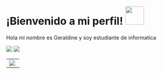<h1> ¡Bienvenido a mi perfil! <img src="https://media.giphy.com/media/mGcNjsfWAjY5AEZNw6/giphy.gif" width="50">
</h1>
<p>
  Hola mi nombre es Geraldine y soy estudiante de informatica 
</p>

[![](https://img.shields.io/badge/Gmail-rociobenialgo@gmail.com-pink)](mailto:rociobenialgo@gmail.com)
[![](https://img.shields.io/badge/LinkedIn-RocioBenialgo@Gmail.com-violet)](https://www.linkedin.com/in/rociobenialgo/)

<table width="100%"  border="0" cellpadding="0" cellspacing="0">
 <tr>
    <td align="center">
      <img align="left" src="https://github-readme-stats.vercel.app/api?username=geraldine&show_icons=true&theme=dracula" />
    </td>
  </tr>
</table>

